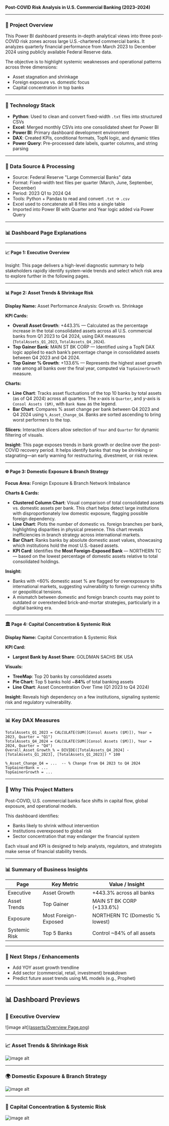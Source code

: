 **Post-COVID Risk Analysis in U.S. Commercial Banking (2023–2024)**

---

### 📅 Project Overview
This Power BI dashboard presents in-depth analytical views into three post-COVID risk zones across large U.S.-chartered commercial banks. It analyzes quarterly financial performance from March 2023 to December 2024 using publicly available Federal Reserve data.

The objective is to highlight systemic weaknesses and operational patterns across three dimensions:

- Asset stagnation and shrinkage
- Foreign exposure vs. domestic focus
- Capital concentration in top banks

---

### 🧰 Technology Stack
- **Python**: Used to clean and convert fixed-width `.txt` files into structured CSVs
- **Excel**: Merged monthly CSVs into one consolidated sheet for Power BI
- **Power BI**: Primary dashboard development environment
- **DAX**: Created KPIs, conditional formats, TopN logic, and dynamic titles
- **Power Query**: Pre-processed date labels, quarter columns, and string parsing

---

### 🔄 Data Source & Processing
- Source: Federal Reserve "Large Commercial Banks" data
- Format: Fixed-width text files per quarter (March, June, September, December)
- Period: 2023 Q1 to 2024 Q4
- Tools: Python + Pandas to read and convert `.txt` → `.csv`
- Excel used to concatenate all 8 files into a single table
- Imported into Power BI with Quarter and Year logic added via Power Query

---

### 📊 Dashboard Page Explanations

---

#### 📈 Page 1: Executive Overview
Insight: This page delivers a high-level diagnostic summary to help stakeholders rapidly identify system-wide trends and select which risk area to explore further in the following pages.

---

#### 📊 Page 2: Asset Trends & Shrinkage Risk

**Display Name:** Asset Performance Analysis: Growth vs. Shrinkage

**KPI Cards:**
- **Overall Asset Growth**: +443.3% — Calculated as the percentage increase in the total consolidated assets across all U.S. commercial banks from Q1 2023 to Q4 2024, using DAX measures (`TotalAssets_Q1_2023`, `TotalAssets_Q4_2024`).
- **Top Gainer Bank**: MAIN ST BK CORP — Identified using a TopN DAX logic applied to each bank’s percentage change in consolidated assets between Q4 2023 and Q4 2024.
- **Top Gainer % Growth**: +133.6% — Represents the highest asset growth rate among all banks over the final year, computed via `TopGainerGrowth` measure.

**Charts:**
- **Line Chart**: Tracks asset fluctuations of the top 10 banks by total assets (as of Q4 2024) across all quarters. The x-axis is `Quarter`, and y-axis is `Consol Assets ($M)`, with `Bank Name` as the legend.
- **Bar Chart**: Compares % asset change per bank between Q4 2023 and Q4 2024 using `%_Asset_Change_Q4`. Banks are sorted ascending to bring worst performers to the top.

**Slicers:** Interactive slicers allow selection of `Year` and `Quarter` for dynamic filtering of visuals.

**Insight:** This page exposes trends in bank growth or decline over the post-COVID recovery period. It helps identify banks that may be shrinking or stagnating—an early warning for restructuring, divestment, or risk review.

---

#### 🌐 Page 3: Domestic Exposure & Branch Strategy

**Focus Area:** Foreign Exposure & Branch Network Imbalance

**Charts & Cards:**
- **Clustered Column Chart**: Visual comparison of total consolidated assets vs. domestic assets per bank. This chart helps detect large institutions with disproportionately low domestic exposure, flagging possible foreign dependency.
- **Line Chart**: Plots the number of domestic vs. foreign branches per bank, highlighting disparities in physical presence. This chart reveals inefficiencies in branch strategy across international markets.
- **Bar Chart**: Ranks banks by absolute domestic asset values, showcasing which institutions hold the most U.S.-based assets.
- **KPI Card**: Identifies the **Most Foreign-Exposed Bank** — NORTHERN TC — based on the lowest percentage of domestic assets relative to total consolidated holdings.

**Insight:**
- Banks with <60% domestic asset % are flagged for overexposure to international markets, suggesting vulnerability to foreign currency shifts or geopolitical tensions.
- A mismatch between domestic and foreign branch counts may point to outdated or overextended brick-and-mortar strategies, particularly in a digital banking era.

---

#### 🏛️ Page 4: Capital Concentration & Systemic Risk

**Display Name:** Capital Concentration & Systemic Risk

**KPI Card:**
- **Largest Bank by Asset Share**: GOLDMAN SACHS BK USA

**Visuals:**
- **TreeMap**: Top 20 banks by consolidated assets
- **Pie Chart**: Top 5 banks hold ~**84%** of total banking assets
- **Line Chart**: Asset Concentration Over Time (Q1 2023 to Q4 2024)

**Insight:** Reveals high dependency on a few institutions, signaling systemic risk and regulatory vulnerability.

---

### 📊 Key DAX Measures
```DAX
TotalAssets_Q1_2023 = CALCULATE(SUM([Consol Assets ($M)]), Year = 2023, Quarter = "Q1")
TotalAssets_Q4_2024 = CALCULATE(SUM([Consol Assets ($M)]), Year = 2024, Quarter = "Q4")
Overall_Asset_Growth_% = DIVIDE([TotalAssets_Q4_2024] - [TotalAssets_Q1_2023], [TotalAssets_Q1_2023]) * 100

%_Asset_Change_Q4 = ...  -- % Change from Q4 2023 to Q4 2024
TopGainerBank = ...
TopGainerGrowth = ...
```

---

### 🤔 Why This Project Matters
Post-COVID, U.S. commercial banks face shifts in capital flow, global exposure, and operational models.

This dashboard identifies:
- Banks likely to shrink without intervention
- Institutions overexposed to global risk
- Sector concentration that may endanger the financial system

Each visual and KPI is designed to help analysts, regulators, and strategists make sense of financial stability trends.

---

### 📊 Summary of Business Insights
| Page | Key Metric | Value / Insight |
|------|------------|-----------------|
| Executive | Asset Growth | +443.3% across all banks |
| Asset Trends | Top Gainer | MAIN ST BK CORP (+133.6%) |
| Exposure | Most Foreign-Exposed | NORTHERN TC (Domestic % lowest) |
| Systemic Risk | Top 5 Banks | Control ~84% of all assets |

---

### 🚀 Next Steps / Enhancements
- Add YOY asset growth trendline
- Add sector (commercial, retail, investment) breakdown
- Predict future asset trends using ML models (e.g., Prophet)

---


## 📊 Dashboard Previews

### 🧾 **Executive Overview**
![image alt]([asserts/Overview Page.png](https://github.com/venkatagovindneelapu/Post-COVID-Risk-Analysis-in-U.S.-Commercial-Banking-2023-2024-/blob/main/asserts/Overview%20Page.png?raw=true))

---

### 📈 **Asset Trends & Shrinkage Risk**
![image alt]()

---

### 🌍 **Domestic Exposure & Branch Strategy**
![image alt]()

---

### 🏦 **Capital Concentration & Systemic Risk**
![image alt]()


